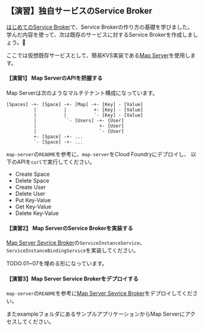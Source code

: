 ## 【演習】独自サービスのService Broker

[はじめてのService Broker](first-service-broker.md)で、Service Brokerの作り方の基礎を学びました。
学んだ内容を使って、次は既存のサービスに対するService Brokerを作成しましょう。

ここでは仮想既存サービスとして、簡易KVS実装である[Map Server](../code/map-server)を使用します。


#### 【演習1】 Map ServerのAPIを把握する

Map Serverは次のようなマルチテナント構成になっています。

```
[Spaces] -+- [Space] -+- [Map] -+- [Key] - [Value]
          |          |          +- [Key] - [Value]
          |          |          `- [Key] - [Value]
          |           `- [Users] -+- [User]
          |                       +- [User]
          |                       `- [User]
          +- [Space] -+- ...
          `- [Space] -+- ...
```

`map-server`の`README`を参考に、`map-server`をCloud Foundryにデプロイし、
以下のAPIを`curl`で実行してください。

* Create Space
* Delete Space
* Create User
* Delete User
* Put Key-Value
* Get Key-Value
* Delete Key-Value

#### 【演習2】 Map ServerのService Brokerを実装する

[Map Server Sevrice Broker](../code/map-server-service-broker)の`ServiceInstanceService`、`ServiceInstanceBindingService`を実装してください。

TODO:01~07を埋める形になっています。

#### 【演習3】Map Server Service Brokerをデプロイする

`map-server`の`README`を参考に[Map Server Sevrice Broker](../code/map-server-service-broker)をデプロイしてください。

またexampleフォルダにあるサンプルアプリケーションからMap Serverにアクセスしてください。
